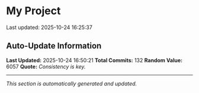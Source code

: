 # My Project


Last updated: 2025-10-24 16:25:37











































































































































































































































































































































































































































































































































## Auto-Update Information

**Last Updated:** 2025-10-24 16:50:21
**Total Commits:** 132
**Random Value:** 6057
**Quote:** _Consistency is key._

---
_This section is automatically generated and updated._